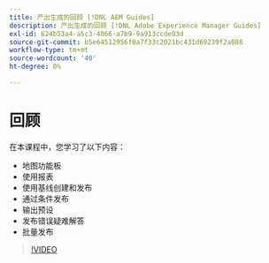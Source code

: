 ```yaml
---
title: 产出生成的回顾 [!DNL AEM Guides]
description: 产出生成的回顾 [!DNL Adobe Experience Manager Guides]
exl-id: 624b53a4-a5c3-4066-a7b9-9a913ccde93d
source-git-commit: b5e64512956f0a7f33c2021bc431d69239f2a088
workflow-type: tm+mt
source-wordcount: '40'
ht-degree: 0%

---
```


# 回顾

在本课程中，您学习了以下内容：

- 地图功能板
- 使用报表
- 使用基线创建和发布
- 通过条件发布
- 输出预设
- 发布错误疑难解答
- 批量发布

>[!VIDEO](https://video.tv.adobe.com/v/338987)
